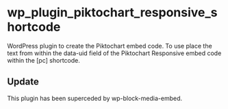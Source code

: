 # wp_plugin_piktochart_responsive_shortcode
WordPress plugin to create the Piktochart embed code.
To use place the text from within the data-uid field of the Piktochart Responsive embed code within the [pc] shortcode. 

## Update
This plugin has been superceded by wp-block-media-embed.
